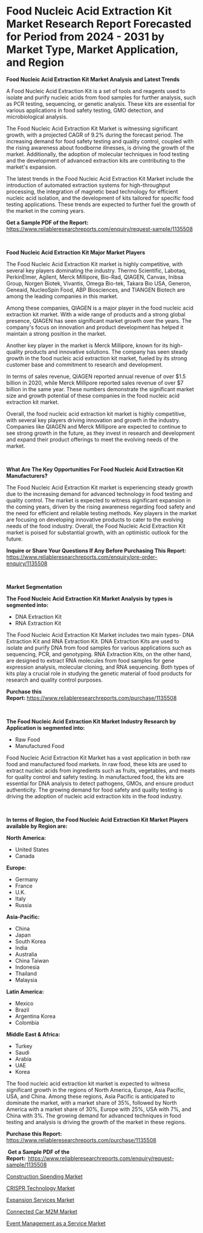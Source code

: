 <p><h1>Food Nucleic Acid Extraction Kit Market Research Report Forecasted for Period from 2024 -  2031 by Market Type, Market Application, and Region</h1></p><p><strong>Food Nucleic Acid Extraction Kit Market Analysis and Latest Trends</strong></p>
<p><p>A Food Nucleic Acid Extraction Kit is a set of tools and reagents used to isolate and purify nucleic acids from food samples for further analysis, such as PCR testing, sequencing, or genetic analysis. These kits are essential for various applications in food safety testing, GMO detection, and microbiological analysis.</p><p>The Food Nucleic Acid Extraction Kit Market is witnessing significant growth, with a projected CAGR of 9.2% during the forecast period. The increasing demand for food safety testing and quality control, coupled with the rising awareness about foodborne illnesses, is driving the growth of the market. Additionally, the adoption of molecular techniques in food testing and the development of advanced extraction kits are contributing to the market's expansion.</p><p>The latest trends in the Food Nucleic Acid Extraction Kit Market include the introduction of automated extraction systems for high-throughput processing, the integration of magnetic bead technology for efficient nucleic acid isolation, and the development of kits tailored for specific food testing applications. These trends are expected to further fuel the growth of the market in the coming years.</p></p>
<p><strong>Get a Sample PDF of the Report:&nbsp;</strong> <a href="https://www.reliableresearchreports.com/enquiry/request-sample/1135508">https://www.reliableresearchreports.com/enquiry/request-sample/1135508</a></p>
<p>&nbsp;</p>
<p><strong>Food Nucleic Acid Extraction Kit Major Market Players</strong></p>
<p><p>The Food Nucleic Acid Extraction Kit market is highly competitive, with several key players dominating the industry. Thermo Scientific, Labotaq, PerkinElmer, Agilent, Merck Millipore, Bio-Rad, QIAGEN, Canvax, Inibsa Group, Norgen Biotek, Vivantis, Omega Bio-tek, Takara Bio USA, Generon, Geneaid, NucleoSpin Food, ABP Biosciences, and TIANGEN Biotech are among the leading companies in this market.</p><p>Among these companies, QIAGEN is a major player in the food nucleic acid extraction kit market. With a wide range of products and a strong global presence, QIAGEN has seen significant market growth over the years. The company's focus on innovation and product development has helped it maintain a strong position in the market.</p><p>Another key player in the market is Merck Millipore, known for its high-quality products and innovative solutions. The company has seen steady growth in the food nucleic acid extraction kit market, fueled by its strong customer base and commitment to research and development.</p><p>In terms of sales revenue, QIAGEN reported annual revenue of over $1.5 billion in 2020, while Merck Millipore reported sales revenue of over $7 billion in the same year. These numbers demonstrate the significant market size and growth potential of these companies in the food nucleic acid extraction kit market.</p><p>Overall, the food nucleic acid extraction kit market is highly competitive, with several key players driving innovation and growth in the industry. Companies like QIAGEN and Merck Millipore are expected to continue to see strong growth in the future, as they invest in research and development and expand their product offerings to meet the evolving needs of the market.</p></p>
<p>&nbsp;</p>
<p><strong>What Are The Key Opportunities For Food Nucleic Acid Extraction Kit Manufacturers?</strong></p>
<p><p>The Food Nucleic Acid Extraction Kit market is experiencing steady growth due to the increasing demand for advanced technology in food testing and quality control. The market is expected to witness significant expansion in the coming years, driven by the rising awareness regarding food safety and the need for efficient and reliable testing methods. Key players in the market are focusing on developing innovative products to cater to the evolving needs of the food industry. Overall, the Food Nucleic Acid Extraction Kit market is poised for substantial growth, with an optimistic outlook for the future.</p></p>
<p><strong>Inquire or Share Your Questions If Any Before Purchasing This Report:</strong> <a href="https://www.reliableresearchreports.com/enquiry/pre-order-enquiry/1135508">https://www.reliableresearchreports.com/enquiry/pre-order-enquiry/1135508</a></p>
<p>&nbsp;</p>
<p><strong>Market Segmentation</strong></p>
<p><strong>The Food Nucleic Acid Extraction Kit Market Analysis by types is segmented into:</strong></p>
<p><ul><li>DNA Extraction Kit</li><li>RNA Extraction Kit</li></ul></p>
<p><p>The Food Nucleic Acid Extraction Kit Market includes two main types- DNA Extraction Kit and RNA Extraction Kit. DNA Extraction Kits are used to isolate and purify DNA from food samples for various applications such as sequencing, PCR, and genotyping. RNA Extraction Kits, on the other hand, are designed to extract RNA molecules from food samples for gene expression analysis, molecular cloning, and RNA sequencing. Both types of kits play a crucial role in studying the genetic material of food products for research and quality control purposes.</p></p>
<p><strong>Purchase this Report:&nbsp;</strong><a href="https://www.reliableresearchreports.com/purchase/1135508">https://www.reliableresearchreports.com/purchase/1135508</a></p>
<p>&nbsp;</p>
<p><strong>The Food Nucleic Acid Extraction Kit Market Industry Research by Application is segmented into:</strong></p>
<p><ul><li>Raw Food</li><li>Manufactured Food</li></ul></p>
<p><p>Food Nucleic Acid Extraction Kit Market has a vast application in both raw food and manufactured food markets. In raw food, these kits are used to extract nucleic acids from ingredients such as fruits, vegetables, and meats for quality control and safety testing. In manufactured food, the kits are essential for DNA analysis to detect pathogens, GMOs, and ensure product authenticity. The growing demand for food safety and quality testing is driving the adoption of nucleic acid extraction kits in the food industry.</p></p>
<p>&nbsp;</p>
<p><strong>In terms of Region, the Food Nucleic Acid Extraction Kit Market Players available by Region are:</strong></p>
<p>
    <p> <strong> North America: </strong>
        <ul>
            <li>United States</li>
            <li>Canada</li>
        </ul>
        </p> 
    <p> <strong> Europe: </strong>
        <ul>
            <li>Germany</li>
            <li>France</li>
            <li>U.K.</li>
            <li>Italy</li>
            <li>Russia</li>
        </ul>
        </p> 
    <p> <strong> Asia-Pacific: </strong>
        <ul>
            <li>China</li>
            <li>Japan</li>
            <li>South Korea</li>
            <li>India</li>
            <li>Australia</li>
            <li>China Taiwan</li>
            <li>Indonesia</li>
            <li>Thailand</li>
            <li>Malaysia</li>
        </ul>
        </p> 
    <p> <strong> Latin America: </strong>
        <ul>
            <li>Mexico</li>
            <li>Brazil</li>
            <li>Argentina Korea</li>
            <li>Colombia</li>
        </ul>
        </p> 
    <p> <strong> Middle East & Africa: </strong>
        <ul>
            <li>Turkey</li>
            <li>Saudi</li>
            <li>Arabia</li>
            <li>UAE</li>
            <li>Korea</li>
        </ul>
    </p>
    </p>
<p><p>The food nucleic acid extraction kit market is expected to witness significant growth in the regions of North America, Europe, Asia Pacific, USA, and China. Among these regions, Asia Pacific is anticipated to dominate the market, with a market share of 35%, followed by North America with a market share of 30%, Europe with 25%, USA with 7%, and China with 3%. The growing demand for advanced techniques in food testing and analysis is driving the growth of the market in these regions.</p></p>
<p><strong>Purchase this Report: </strong><a href="https://www.reliableresearchreports.com/purchase/1135508">https://www.reliableresearchreports.com/purchase/1135508</a></p>
<p>&nbsp;<strong>Get a Sample PDF of the Report:&nbsp;&nbsp;</strong><a href="https://www.reliableresearchreports.com/enquiry/request-sample/1135508">https://www.reliableresearchreports.com/enquiry/request-sample/1135508</a></p>
<p><strong></strong></p>
<p><p><a href="https://medium.com/@freedayundt/construction-spending-nbsp-market-focuses-on-market-share-size-and-projected-forecast-till-2031-f97e2135626e">Construction Spending Market</a></p><p><a href="https://medium.com/@caligoldner/crispr-technology-market-share-evolution-and-market-growth-trends-2024-2031-d0395b014bb9">CRISPR Technology Market</a></p><p><a href="https://medium.com/@shivangi.reportprime/expansion-services-market-analysis-and-sze-forecasted-for-period-from-2024-to-2031-e257599a15d2">Expansion Services Market</a></p><p><a href="https://medium.com/@freedayundt/connected-car-m2m-market-size-and-market-trends-complete-industry-overview-2024-to-2031-c09c04fd4905">Connected Car M2M Market</a></p><p><a href="https://medium.com/@shivangi.reportprime/event-management-as-a-service-market-insight-market-trends-growth-forecasted-from-2024-to-2031-55624b759f6a">Event Management as a Service Market</a></p></p>